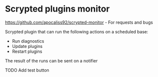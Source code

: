 # Scrypted plugins monitor

https://github.com/apocaliss92/scrypted-monitor - For requests and bugs

Scrypted plugin that can run the following actions on a scheduled base:
- Run diagnostics
- Update plugins
- Restart plugins

The result of the runs can be sent on a notifier

TODO
Add test button